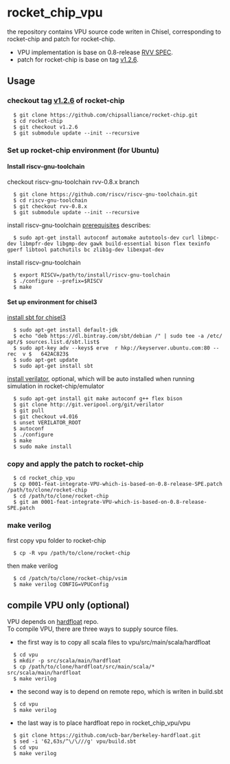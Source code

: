 # rocket_chip_vpu

the repository contains VPU source code writen in Chisel, corresponding to rocket-chip and patch for rocket-chip.
* VPU implementation is base on 0.8-release [RVV SPEC][spec].
* patch for rocket-chip is base on tag [v1.2.6][tag].

## Usage
### checkout tag [v1.2.6][tag] of rocket-chip

```
  $ git clone https://github.com/chipsalliance/rocket-chip.git
  $ cd rocket-chip
  $ git checkout v1.2.6
  $ git submodule update --init --recursive
```

### Set up rocket-chip environment (for Ubuntu)
#### Install riscv-gnu-toolchain

checkout riscv-gnu-toolchain rvv-0.8.x branch
```
  $ git clone https://github.com/riscv/riscv-gnu-toolchain.git
  $ cd riscv-gnu-toolchain
  $ git checkout rvv-0.8.x
  $ git submodule update --init --recursive
```

install riscv-gnu-toolchain [prerequisites][pre] describes: 
```
  $ sudo apt-get install autoconf automake autotools-dev curl libmpc-dev libmpfr-dev libgmp-dev gawk build-essential bison flex texinfo gperf libtool patchutils bc zlib1g-dev libexpat-dev
```

install riscv-gnu-toolchain
```
  $ export RISCV=/path/to/install/riscv-gnu-toolchain
  $ ./configure --prefix=$RISCV
  $ make
```
#### Set up environment for chisel3
[install sbt for chisel3][env]
```
  $ sudo apt-get install default-jdk
  $ echo "deb https://dl.bintray.com/sbt/debian /" | sudo tee -a /etc/  apt/$ sources.list.d/sbt.list$   
  $ sudo apt-key adv --keys$ erve  r hkp://keyserver.ubuntu.com:80 --rec  v $   642AC823$   
  $ sudo apt-get update
  $ sudo apt-get install sbt
``` 

[install verilator][env], optional, which will be auto installed when running simulation in rocket-chip/emulator
```
  $ sudo apt-get install git make autoconf g++ flex bison
  $ git clone http://git.veripool.org/git/verilator
  $ git pull
  $ git checkout v4.016
  $ unset VERILATOR_ROOT
  $ autoconf
  $ ./configure
  $ make
  $ sudo make install
```

### copy and apply the patch to rocket-chip
```
  $ cd rocket_chip_vpu
  $ cp 0001-feat-integrate-VPU-which-is-based-on-0.8-release-SPE.patch /path/to/clone/rocket-chip
  $ cd /path/to/clone/rocket-chip
  $ git am 0001-feat-integrate-VPU-which-is-based-on-0.8-release-SPE.patch
```

### make verilog
first copy vpu folder to rocket-chip
```
  $ cp -R vpu /path/to/clone/rocket-chip
```

then make verilog
```
  $ cd /patch/to/clone/rocket-chip/vsim
  $ make verilog CONFIG=VPUConfig
```

## compile VPU only (optional)

VPU depends on [hardfloat][hf] repo.  
To compile VPU, there are three ways to supply source files.

* the first way is to copy all scala files to vpu/src/main/scala/hardfloat
```
  $ cd vpu
  $ mkdir -p src/scala/main/hardfloat
  $ cp /path/to/clone/hardfloat/src/main/scala/* src/scala/main/hardfloat
  $ make verilog
```

* the second way is to depend on remote repo, which is writen in build.sbt
```
  $ cd vpu
  $ make verilog
```

* the last way is to place hardfloat repo in rocket_chip_vpu/vpu
```
  $ git clone https://github.com/ucb-bar/berkeley-hardfloat.git
  $ sed -i '62,63s/^\/\///g' vpu/build.sbt
  $ cd vpu
  $ make verilog
```

[spec]: https://github.com/riscv/riscv-v-spec/releases/tag/0.8
[tag]: https://github.com/chipsalliance/rocket-chip/tree/v1.2.6
[pre]: https://github.com/riscv/riscv-gnu-toolchain/blob/rvv-0.8.x/README.md
[env]: https://github.com/freechipsproject/chisel3/blob/master/SETUP.md
[hf]: https://github.com/ucb-bar/berkeley-hardfloat